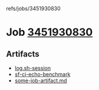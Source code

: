 refs/jobs/3451930830

# Job [3451930830](https://github.com/rokmoln/support-firecloud/runs/3451930830?check_suite_focus=true)

## Artifacts

* [log.sh-session](log.sh-session)
* [sf-ci-echo-benchmark](sf-ci-echo-benchmark)
* [some-job-artifact.md](some-job-artifact.md)

